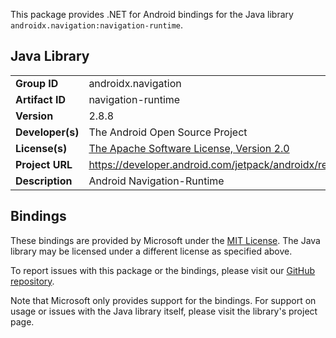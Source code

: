 This package provides .NET for Android bindings for the Java library `androidx.navigation:navigation-runtime`.

## Java Library

| | |
|-|-|
| **Group ID** | androidx.navigation |
| **Artifact ID** | navigation-runtime |
| **Version** | 2.8.8 |
| **Developer(s)** | The Android Open Source Project |
| **License(s)** | [The Apache Software License, Version 2.0](http://www.apache.org/licenses/LICENSE-2.0.txt) |
| **Project URL** | https://developer.android.com/jetpack/androidx/releases/navigation#2.8.8 |
| **Description** | Android Navigation-Runtime |

## Bindings

These bindings are provided by Microsoft under the [MIT License](https://opensource.org/licenses/MIT). The Java
library may be licensed under a different license as specified above.

To report issues with this package or the bindings, please visit our [GitHub repository](https://aka.ms/android-libraries).

Note that Microsoft only provides support for the bindings. For support on
usage or issues with the Java library itself, please visit the library's project page.
